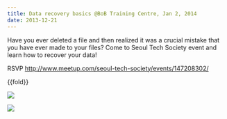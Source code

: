 ```yaml
---
title: Data recovery basics @BoB Training Centre, Jan 2, 2014
date: 2013-12-21
---
```

Have you ever deleted a file and then realized it was a crucial mistake
that you have ever made to your files? Come to Seoul Tech Society event
and learn how to recover your data! 

RSVP <http://www.meetup.com/seoul-tech-society/events/147208302/>

{{fold}}

![]({{images}}/data-recovery-poster-en.jpg)

![]({{images}}/data-recovery-poster-kr.jpg)



